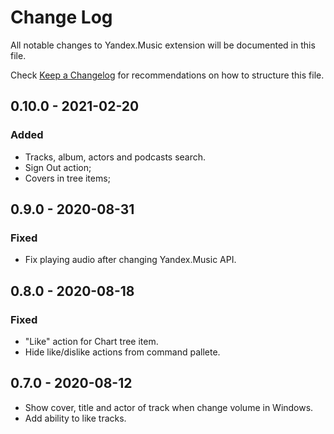 # Change Log

All notable changes to Yandex.Music extension will be documented in this file.

Check [Keep a Changelog](http://keepachangelog.com/) for recommendations on how to structure this file.

## 0.10.0 - 2021-02-20

### Added 
- Tracks, album, actors and podcasts search.
- Sign Out action;
- Covers in tree items;

## 0.9.0 - 2020-08-31

### Fixed

- Fix playing audio after changing Yandex.Music API.

## 0.8.0 - 2020-08-18

### Fixed

- "Like" action for Chart tree item. 
- Hide like/dislike actions from command pallete.

## 0.7.0 - 2020-08-12

- Show cover, title and actor of track when change volume in Windows.
- Add ability to like tracks.

